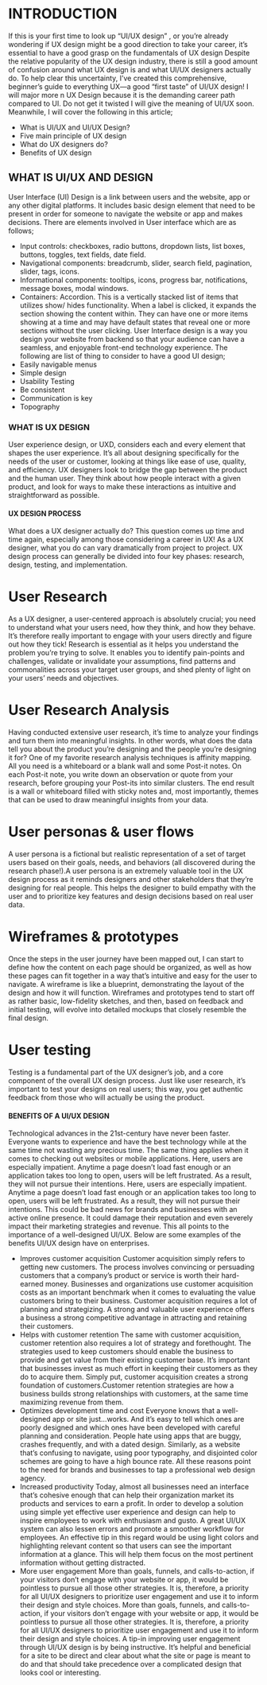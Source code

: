 # INTRODUCTION
If this is your first time to look up “UI/UX design” , or you’re already wondering if UX design might be a good direction to take your career, it’s essential to have a good grasp on the fundamentals of UX design
Despite the relative popularity of the UX design industry, there is still a good amount of confusion around what UX design is and what UI/UX designers actually do. To help clear this uncertainty, I’ve created
this comprehensive, beginner’s guide to everything UX—a good “first taste” of UI/UX design!
I will major more n UX Design because it is the demanding career path compared to UI. Do not get it twisted I will give the meaning of UI/UX soon. Meanwhile, I will cover the following in this article;
- What is UI/UX and UI/UX Design?
- Five main principle of UX design
- What do UX designers do?
- Benefits of UX design
## WHAT IS UI/UX AND DESIGN
User Interface (UI) Design is a link between users and the website, app or any other digital platforms. It includes basic design element that need to be present in order for someone to navigate the website or app
and makes decisions.
There are elements involved in User interface which are as follows;
- Input controls: checkboxes, radio buttons, dropdown lists, list boxes, buttons, toggles, text fields, date field.
- Navigational components: breadcrumb, slider, search field, pagination, slider, tags, icons.
- Informational components: tooltips, icons, progress bar, notifications, message boxes, modal windows.
- Containers: Accordion. This is a vertically stacked list of items that utilizes show/ hides functionality.
When a label is clicked, it expands the section showing the content within. They can have one or more items showing at a time and may have default states that reveal one or more sections without the user clicking.
User Interface design is a way you design your website from backend so that your audience can have a seamless, and enjoyable front-end technology experience.
The following are list of thing to consider to have a good UI design;
- Easily navigable menus
- Simple design
- Usability Testing
- Be consistent
- Communication is key
- Topography
### WHAT IS UX DESIGN
User experience design, or UXD, considers each and every element that shapes the user experience. It’s all about designing specifically for the needs of the user or customer, looking at things like ease of use, quality, and efficiency. UX designers look to bridge the gap between the product and the human user. They think about how people interact with a given product, and look for ways to make these interactions as intuitive and straightforward as possible.
#### UX DESIGN PROCESS
What does a UX designer actually do? This question comes up time and time again, especially among those considering a career in UX! As a UX designer, what you do can vary dramatically from project to project. UX design process can generally be divided into four key phases: research, design, testing, and implementation.
# User Research
As a UX designer, a user-centered approach is absolutely crucial; you need to understand what your users need, how they think, and how they behave. It’s therefore really important to engage with your users directly and figure out how they tick!
Research is essential as it helps you understand the problem you’re trying to solve. It enables you to identify pain-points and challenges, validate or invalidate your assumptions, find patterns and commonalities across your target user groups, and shed plenty of light on your users’ needs and objectives.
# User Research Analysis
Having conducted extensive user research, it’s time to analyze your findings and turn them into meaningful insights. In other words, what does the data tell you about the product you’re designing and the people you’re designing it for? 
One of my favorite research analysis techniques is affinity mapping. All you need is a whiteboard or a blank wall and some Post-it notes. On each Post-it note, you write down an observation or quote from your research, before grouping your Post-its into similar clusters. The end result is a wall or whiteboard filled with sticky notes and, most importantly, themes that can be used to draw meaningful insights from your data.
# User personas & user flows
A user persona is a fictional but realistic representation of a set of target users based on their goals, needs, and behaviors (all discovered during the research phase!).A user persona is an extremely valuable tool in the UX design process as it reminds designers and other stakeholders that they’re designing for real people. This helps the designer to build empathy with the user and to prioritize key features and design decisions based on real user data.
# Wireframes & prototypes
Once the steps in the user journey have been mapped out, I can start to define how the content on each page should be organized, as well as how these pages can fit together in a way that’s intuitive and easy for the user to navigate.
A wireframe is like a blueprint, demonstrating the layout of the design and how it will function. Wireframes and prototypes tend to start off as rather basic, low-fidelity sketches, and then, based on feedback and initial testing, will evolve into detailed mockups that closely resemble the final design.
# User testing
Testing is a fundamental part of the UX designer’s job, and a core component of the overall UX design process. Just like user research, it’s important to test your designs on real users; this way, you get authentic feedback from those who will actually be using the product.

#### BENEFITS OF A UI/UX DESIGN
Technological advances in the 21st-century have never been faster. Everyone wants to experience and have the best technology while at the same time not wasting any precious time. The same thing applies when it comes to checking out websites or mobile applications. Here, users are especially impatient. Anytime a page doesn’t load fast enough or an application takes too long to open, users will be left frustrated. As a result, they will not pursue their intentions.
Here, users are especially impatient. Anytime a page doesn’t load fast enough or an application takes too long to open, users will be left frustrated. As a result, they will not pursue their intentions.
This could be bad news for brands and businesses with an active online presence. It could damage their reputation and even severely impact their marketing strategies and revenue. This all points to the importance of a well-designed UI/UX. Below are some examples of the benefits UI/UX design have on enterprises.
- Improves customer acquisition
Customer acquisition simply refers to getting new customers. The process involves convincing or persuading customers that a company’s product or service is worth their hard-earned money. Businesses and organizations use customer acquisition costs as an important benchmark when it comes to evaluating the value customers bring to their business. Customer acquisition requires a lot of planning and strategizing.
A strong and valuable user experience offers a business a strong competitive advantage in attracting and retaining their customers. 
- Helps with customer retention
The same with customer acquisition, customer retention also requires a lot of strategy and forethought. The strategies used to keep customers should enable the business to provide and get value from their existing customer base. It’s important that businesses invest as much effort in keeping their customers as they do to acquire them. Simply put, customer acquisition creates a strong foundation of customers.Customer retention strategies are how a business builds strong relationships with customers, at the same time maximizing revenue from them.
- Optimizes development time and cost
Everyone knows that a well-designed app or site just…works. And it’s easy to tell which ones are poorly designed and which ones have been developed with careful planning and consideration. People hate using apps that are buggy, crashes frequently, and with a dated design.
Similarly, as a website that’s confusing to navigate, using poor typography, and disjointed color schemes are going to have a high bounce rate. All these reasons point to the need for brands and businesses to tap a professional web design agency.
-  Increased productivity
Today, almost all businesses need an interface that’s cohesive enough that can help their organization market its products and services to earn a profit. In order to develop a solution using simple yet effective user experience and design can help to inspire employees to work with enthusiasm and gusto.
A great UI/UX system can also lessen errors and promote a smoother workflow for employees. An effective tip in this regard would be using light colors and highlighting relevant content so that users can see the important information at a glance. This will help them focus on the most pertinent information without getting distracted.
-  More user engagement
More than goals, funnels, and calls-to-action, if your visitors don’t engage with your website or app, it would be pointless to pursue all those other strategies. It is, therefore, a priority for all UI/UX designers to prioritize user engagement and use it to inform their design and style choices. More than goals, funnels, and calls-to-action, if your visitors don’t engage with your website or app, it would be pointless to pursue all those other strategies. It is, therefore, a priority for all UI/UX designers to prioritize user engagement and use it to inform their design and style choices.
A tip-in improving user engagement through UI/UX design is by being instructive. It’s helpful and beneficial for a site to be direct and clear about what the site or page is meant to do and that should take precedence over a complicated design that looks cool or interesting.

